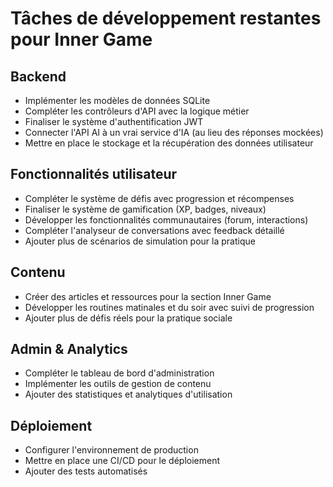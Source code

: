 # Tâches de développement restantes pour Inner Game

## Backend
- Implémenter les modèles de données SQLite
- Compléter les contrôleurs d'API avec la logique métier
- Finaliser le système d'authentification JWT
- Connecter l'API AI à un vrai service d'IA (au lieu des réponses mockées)
- Mettre en place le stockage et la récupération des données utilisateur

## Fonctionnalités utilisateur
- Compléter le système de défis avec progression et récompenses
- Finaliser le système de gamification (XP, badges, niveaux)
- Développer les fonctionnalités communautaires (forum, interactions)
- Compléter l'analyseur de conversations avec feedback détaillé
- Ajouter plus de scénarios de simulation pour la pratique

## Contenu
- Créer des articles et ressources pour la section Inner Game
- Développer les routines matinales et du soir avec suivi de progression
- Ajouter plus de défis réels pour la pratique sociale

## Admin & Analytics
- Compléter le tableau de bord d'administration
- Implémenter les outils de gestion de contenu
- Ajouter des statistiques et analytiques d'utilisation

## Déploiement
- Configurer l'environnement de production
- Mettre en place une CI/CD pour le déploiement
- Ajouter des tests automatisés
